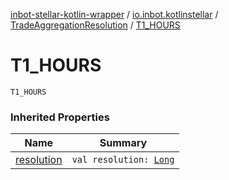[inbot-stellar-kotlin-wrapper](../../index.md) / [io.inbot.kotlinstellar](../index.md) / [TradeAggregationResolution](index.md) / [T1_HOURS](./-t1_-h-o-u-r-s.md)

# T1_HOURS

`T1_HOURS`

### Inherited Properties

| Name | Summary |
|---|---|
| [resolution](resolution.md) | `val resolution: `[`Long`](https://kotlinlang.org/api/latest/jvm/stdlib/kotlin/-long/index.html) |
